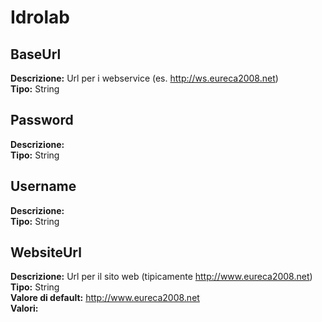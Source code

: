 # Idrolab
BaseUrl 
----
 **Descrizione:** Url per i webservice (es. http://ws.eureca2008.net) <br>
**Tipo:** String <br>

Password 
----
 **Descrizione:**  <br>
**Tipo:** String <br>

Username 
----
 **Descrizione:**  <br>
**Tipo:** String <br>

WebsiteUrl 
----
 **Descrizione:** Url per il sito web (tipicamente http://www.eureca2008.net) <br>
**Tipo:** String <br>
**Valore di default:** http://www.eureca2008.net <br>
**Valori:**

